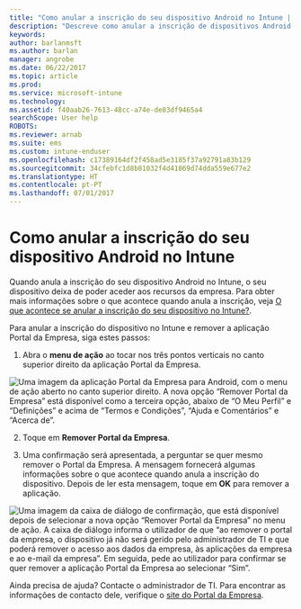 ```yaml
---
title: "Como anular a inscrição do seu dispositivo Android no Intune | Documentos da Microsoft"
description: "Descreve como anular a inscrição de dispositivos Android no Intune"
keywords: 
author: barlanmsft
ms.author: barlan
manager: angrobe
ms.date: 06/22/2017
ms.topic: article
ms.prod: 
ms.service: microsoft-intune
ms.technology: 
ms.assetid: f40aab26-7613-48cc-a74e-de83df9465a4
searchScope: User help
ROBOTS: 
ms.reviewer: arnab
ms.suite: ems
ms.custom: intune-enduser
ms.openlocfilehash: c17389164df2f458ad5e3185f37a92791a83b129
ms.sourcegitcommit: 34cfebfc1d8b81032f4d41869d74dda559e677e2
ms.translationtype: HT
ms.contentlocale: pt-PT
ms.lasthandoff: 07/01/2017
---
```

# <a name="how-to-unenroll-your-android-device-from-intune"></a>Como anular a inscrição do seu dispositivo Android no Intune

Quando anula a inscrição do seu dispositivo Android no Intune, o seu dispositivo deixa de poder aceder aos recursos da empresa.  Para obter mais informações sobre o que acontece quando anula a inscrição, veja [O que acontece se anular a inscrição do seu dispositivo no Intune?](what-happens-if-you-unenroll-your-device-from-intune-android.md).

Para anular a inscrição do dispositivo no Intune e remover a aplicação Portal da Empresa, siga estes passos:

1. Abra o **menu de ação** ao tocar nos três pontos verticais no canto superior direito da aplicação Portal da Empresa. 

  ![Uma imagem da aplicação Portal da Empresa para Android, com o menu de ação aberto no canto superior direito. A nova opção “Remover Portal da Empresa” está disponível como a terceira opção, abaixo de “O Meu Perfil” e “Definições” e acima de “Termos e Condições”, “Ajuda e Comentários” e “Acerca de”.](./media/android_remove_cp_menu_action_after_1705.png)

2. Toque em **Remover Portal da Empresa**.

3. Uma confirmação será apresentada, a perguntar se quer mesmo remover o Portal da Empresa. A mensagem fornecerá algumas informações sobre o que acontece quando anula a inscrição do dispositivo. Depois de ler esta mensagem, toque em **OK** para remover a aplicação. 

  ![Uma imagem da caixa de diálogo de confirmação, que está disponível depois de selecionar a nova opção “Remover Portal da Empresa” no menu de ação. A caixa de diálogo informa o utilizador de que “ao remover o portal da empresa, o dispositivo já não será gerido pelo administrador de TI e que poderá remover o acesso aos dados da empresa, às aplicações da empresa e ao e-mail da empresa”. Em seguida, pede ao utilizador para confirmar se quer remover a aplicação Portal da Empresa ao selecionar “Sim”.](./media/android_remove_cp_menu_confirmation_after_1705.png)

Ainda precisa de ajuda? Contacte o administrador de TI. Para encontrar as informações de contacto dele, verifique o [site do Portal da Empresa](http://portal.manage.microsoft.com).
